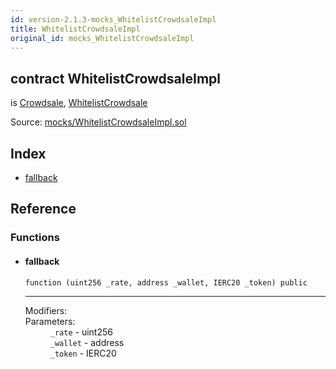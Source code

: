 ```yaml
---
id: version-2.1.3-mocks_WhitelistCrowdsaleImpl
title: WhitelistCrowdsaleImpl
original_id: mocks_WhitelistCrowdsaleImpl
---
```


<div class="contract-doc"><div class="contract"><h2 class="contract-header"><span class="contract-kind">contract</span> WhitelistCrowdsaleImpl</h2><p class="base-contracts"><span>is</span> <a href="crowdsale_Crowdsale.html">Crowdsale</a><span>, </span><a href="crowdsale_validation_WhitelistCrowdsale.html">WhitelistCrowdsale</a></p><div class="source">Source: <a href="https://github.com/OpenZeppelin/zeppelin-solidity/blob/v2.1.3/contracts/mocks/WhitelistCrowdsaleImpl.sol" target="_blank">mocks/WhitelistCrowdsaleImpl.sol</a></div></div><div class="index"><h2>Index</h2><ul><li><a href="mocks_WhitelistCrowdsaleImpl.html#">fallback</a></li></ul></div><div class="reference"><h2>Reference</h2><div class="functions"><h3>Functions</h3><ul><li><div class="item function"><span id="fallback" class="anchor-marker"></span><h4 class="name">fallback</h4><div class="body"><code class="signature">function <strong></strong><span>(uint256 _rate, address _wallet, IERC20 _token) </span><span>public </span></code><hr/><dl><dt><span class="label-modifiers">Modifiers:</span></dt><dd></dd><dt><span class="label-parameters">Parameters:</span></dt><dd><div><code>_rate</code> - uint256</div><div><code>_wallet</code> - address</div><div><code>_token</code> - IERC20</div></dd></dl></div></div></li></ul></div></div></div>
